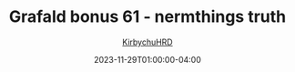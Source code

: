 ---
title: "Grafald bonus 61 - nermthings truth"
type: "image"
date: 2023-11-29T01:00:00-04:00
draft: false
categories:
- blog
- projects
- grafald
image_path: "../img/2023/bonus_61.png"
alt_text: ""
author: "[KirbychuHRD](https://cohost.org/KirbychuHRD)"
---